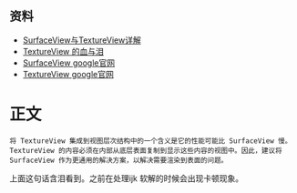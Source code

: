 > 
## 资料
* [SurfaceView与TextureView详解](https://www.51cto.com/article/679096.html)
* [TextureView 的血与泪](https://zhuanlan.zhihu.com/p/147322501?from_voters_page=true)
* [SurfaceView google官网](https://developer.android.com/reference/android/view/SurfaceView)
* [TextureView google官网](https://developer.android.com/reference/android/view/TextureView)
# 正文
````aidl
将 TextureView 集成到视图层次结构中的一个含义是它的性能可能比 SurfaceView 慢。TextureView 的内容必须在内部从底层表面复制到显示这些内容的视图中。因此，建议将 SurfaceView 作为更通用的解决方案，以解决需要渲染到表面的问题。
````
上面这句话含泪看到。之前在处理ijk 软解的时候会出现卡顿现象。



